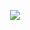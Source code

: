 <p align="center">
  <img src="https://github.com/CiganOliviuAlphablock/machine-learning-E-R-research/assets/160546435/418eb4bf-688d-47e9-82ce-3b2d519eaec1" />
</p>
